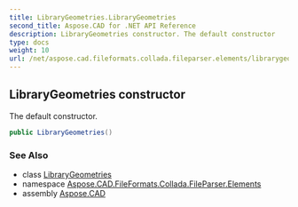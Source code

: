 ```yaml
---
title: LibraryGeometries.LibraryGeometries
second_title: Aspose.CAD for .NET API Reference
description: LibraryGeometries constructor. The default constructor
type: docs
weight: 10
url: /net/aspose.cad.fileformats.collada.fileparser.elements/librarygeometries/librarygeometries/
---
```

## LibraryGeometries constructor

The default constructor.

```csharp
public LibraryGeometries()
```

### See Also

* class [LibraryGeometries](../)
* namespace [Aspose.CAD.FileFormats.Collada.FileParser.Elements](../../librarygeometries/)
* assembly [Aspose.CAD](../../../)


